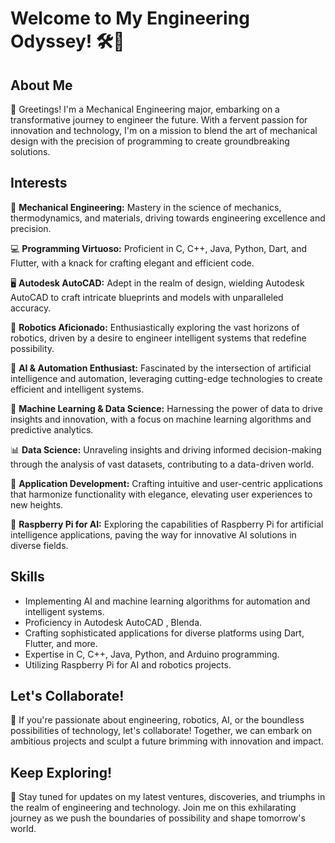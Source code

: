 # Welcome to My Engineering Odyssey! 🛠️🚀

## About Me

👋 Greetings! I'm a Mechanical Engineering major, embarking on a transformative journey to engineer the future. With a fervent passion for innovation and technology, I'm on a mission to blend the art of mechanical design with the precision of programming to create groundbreaking solutions.

## Interests

🔧 **Mechanical Engineering:** Mastery in the science of mechanics, thermodynamics, and materials, driving towards engineering excellence and precision.

💻 **Programming Virtuoso:** Proficient in C, C++, Java, Python, Dart, and Flutter, with a knack for crafting elegant and efficient code.

🖥️ **Autodesk AutoCAD:** Adept in the realm of design, wielding Autodesk AutoCAD to craft intricate blueprints and models with unparalleled accuracy.

🤖 **Robotics Aficionado:** Enthusiastically exploring the vast horizons of robotics, driven by a desire to engineer intelligent systems that redefine possibility.

🤖 **AI & Automation Enthusiast:** Fascinated by the intersection of artificial intelligence and automation, leveraging cutting-edge technologies to create efficient and intelligent systems.

🔬 **Machine Learning & Data Science:** Harnessing the power of data to drive insights and innovation, with a focus on machine learning algorithms and predictive analytics.

📊 **Data Science:** Unraveling insights and driving informed decision-making through the analysis of vast datasets, contributing to a data-driven world.

📱 **Application Development:** Crafting intuitive and user-centric applications that harmonize functionality with elegance, elevating user experiences to new heights.

🧠 **Raspberry Pi for AI:** Exploring the capabilities of Raspberry Pi for artificial intelligence applications, paving the way for innovative AI solutions in diverse fields.

## Skills

- Implementing AI and machine learning algorithms for automation and intelligent systems.
- Proficiency in Autodesk AutoCAD , Blenda.
- Crafting sophisticated applications for diverse platforms using Dart, Flutter, and more.
- Expertise in C, C++, Java, Python, and Arduino programming.
- Utilizing Raspberry Pi for AI and robotics projects.

## Let's Collaborate!

🌟 If you're passionate about engineering, robotics, AI, or the boundless possibilities of technology, let's collaborate! Together, we can embark on ambitious projects and sculpt a future brimming with innovation and impact.

## Keep Exploring!

🚀 Stay tuned for updates on my latest ventures, discoveries, and triumphs in the realm of engineering and technology. Join me on this exhilarating journey as we push the boundaries of possibility and shape tomorrow's world.


